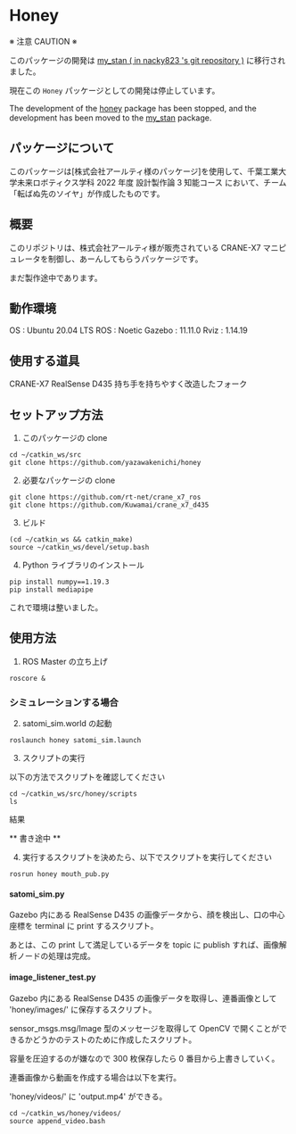 # Honey

※ 注意 CAUTION ※

このパッケージの開発は [my_stan ( in nacky823 's git repository )](https://github.com/nacky823/my_stan) に移行されました。

現在この `Honey` パッケージとしての開発は停止しています。

The development of the [honey](https://github.com/yazawakenichi/honey) package has been stopped, and the development has been moved to the [my_stan](https://github.com/nacky823/my_stan) package.

## パッケージについて
このパッケージは[株式会社アールティ様のパッケージ]を使用して、千葉工業大学未来ロボティクス学科 2022 年度 設計製作論 3 知能コース において、チーム「転ばぬ先のソイヤ」が作成したものです。

## 概要

このリポジトリは、株式会社アールティ様が販売されている CRANE-X7 マニピュレータを制御し、あーんしてもらうパッケージです。

まだ製作途中であります。

## 動作環境
OS : Ubuntu 20.04 LTS
ROS : Noetic
Gazebo : 11.11.0
Rviz : 1.14.19

## 使用する道具
CRANE-X7
RealSense D435
持ち手を持ちやすく改造したフォーク

## セットアップ方法

1. このパッケージの clone
```
cd ~/catkin_ws/src
git clone https://github.com/yazawakenichi/honey
```

2. 必要なパッケージの clone
```
git clone https://github.com/rt-net/crane_x7_ros
git clone https://github.com/Kuwamai/crane_x7_d435
```

3. ビルド
```
(cd ~/catkin_ws && catkin_make)
source ~/catkin_ws/devel/setup.bash
```

4. Python ライブラリのインストール
```
pip install numpy==1.19.3
pip install mediapipe
```

これで環境は整いました。

## 使用方法

1. ROS Master の立ち上げ

```
roscore &
```

### シミュレーションする場合
2. satomi_sim.world の起動
```
roslaunch honey satomi_sim.launch
```

3. スクリプトの実行

以下の方法でスクリプトを確認してください

```
cd ~/catkin_ws/src/honey/scripts
ls
```

結果

** 書き途中 **

4. 実行するスクリプトを決めたら、以下でスクリプトを実行してください

```
rosrun honey mouth_pub.py
```

#### satomi_sim.py

Gazebo 内にある RealSense D435 の画像データから、顔を検出し、口の中心座標を terminal に print するスクリプト。

あとは、この print して満足しているデータを topic に publish すれば、画像解析ノードの処理は完成。

#### image_listener_test.py

Gazebo 内にある RealSense D435 の画像データを取得し、連番画像として 'honey/images/' に保存するスクリプト。

sensor_msgs.msg/Image 型のメッセージを取得して OpenCV で開くことができるかどうかのテストのために作成したスクリプト。

容量を圧迫するのが嫌なので 300 枚保存したら 0 番目から上書きしていく。

連番画像から動画を作成する場合は以下を実行。

'honey/videos/' に 'output.mp4' ができる。

```
cd ~/catkin_ws/honey/videos/
source append_video.bash
```

